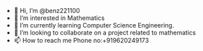 - 👋 Hi, I’m @benz221100
- 👀 I’m interested in Mathematics
- 🌱 I’m currently learning Computer Science Engineering.
- 💞️ I’m looking to collaborate on a project related to mathematics
- 📫 How to reach me Phone no:+919620249173

<!---
benz221100/benz221100 is a ✨ special ✨ repository because its `README.md` (this file) appears on your GitHub profile.
You can click the Preview link to take a look at your changes.
--->
